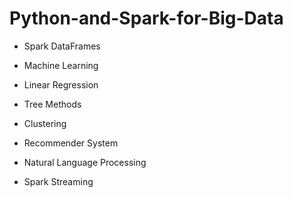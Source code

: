 # Python-and-Spark-for-Big-Data
    
* Spark DataFrames
    
* Machine Learning
    
* Linear Regression

* Tree Methods

* Clustering
    
* Recommender System
    
* Natural Language Processing
    
* Spark Streaming
